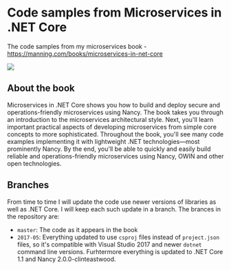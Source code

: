 # Code samples from Microservices in .NET Core
The code samples from my microservices book - https://manning.com/books/microservices-in-net-core

[![](https://images.manning.com/255/340/resize/book/f/562623d-102a-47c4-b12f-4c09af31441e/Horsdal-Microservices-HI.png)](https://www.manning.com/books/microservices-in-net-core)

## About the book
Microservices in .NET Core shows you how to build and deploy secure and operations-friendly microservices using Nancy. The book takes you through an introduction to the microservices architectural style. Next, you'll learn important practical aspects of developing microservices from simple core concepts to more sophisticated. Throughout the book, you'll see many code examples implementing it with lightweight .NET technologies—most prominently Nancy. By the end, you'll be able to quickly and easily build reliable and operations-friendly microservices using Nancy, OWIN and other open technologies.
 
## Branches
From time to time I will update the code use newer versions of libraries as well as .NET Core. I will keep each such update in a branch. The brances in the repository are:

 * `master`: The code as it appears in the book
 * `2017-05`: Everything updated to use `csproj` files instead of `project.json` files, so it's compatible with Visual Studio 2017 and newer `dotnet` command line versions. Furhtermore everything is updated to .NET Core 1.1 and Nancy 2.0.0-clinteastwood.
